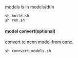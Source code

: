 ### 


models is in models/dtln

```
sh build.sh
sh run.sh
```

#### model convert(optional)


convert to ncnn model from onnx.

```
sh connvert_models.sh
```

